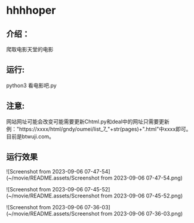 # hhhhoper

## 介绍：

爬取电影天堂的电影

## 运行:

python3 看电影吧.py

## 注意:

网站网址可能会改变可能需要更新Chtml.py和deal中的网址只需要更新例："https://xxxx/html/gndy/oumei/list_7_"+str(pages)+".html"中xxxx即可。目前是btwuji.com。

## 运行效果

![Screenshot from 2023-09-06 07-47-54](~/movie/README.assets/Screenshot from 2023-09-06 07-47-54.png)

![Screenshot from 2023-09-06 07-45-52](~/movie/README.assets/Screenshot from 2023-09-06 07-45-52.png)

![Screenshot from 2023-09-06 07-36-03](~/movie/README.assets/Screenshot from 2023-09-06 07-36-03.png)

